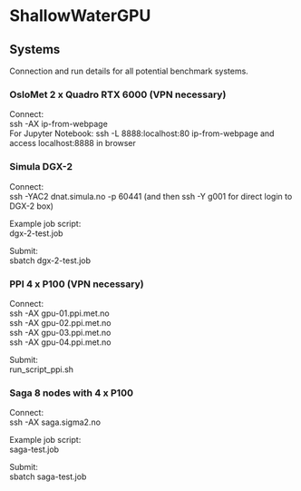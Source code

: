 # ShallowWaterGPU

## Systems
Connection and run details for all potential benchmark systems.

### OsloMet 2 x Quadro RTX 6000 (VPN necessary)
Connect:  
ssh -AX ip-from-webpage  
For Jupyter Notebook: ssh -L 8888:localhost:80 ip-from-webpage and access localhost:8888 in browser

### Simula DGX-2
Connect:  
ssh -YAC2 dnat.simula.no -p 60441 (and then ssh -Y g001 for direct login to DGX-2 box)

Example job script:  
dgx-2-test.job

Submit:  
sbatch dgx-2-test.job

### PPI 4 x P100 (VPN necessary)
Connect:  
ssh -AX gpu-01.ppi.met.no  
ssh -AX gpu-02.ppi.met.no  
ssh -AX gpu-03.ppi.met.no  
ssh -AX gpu-04.ppi.met.no

Submit:  
run_script_ppi.sh

### Saga 8 nodes with 4 x P100
Connect:  
ssh -AX saga.sigma2.no

Example job script:  
saga-test.job

Submit:  
sbatch saga-test.job
